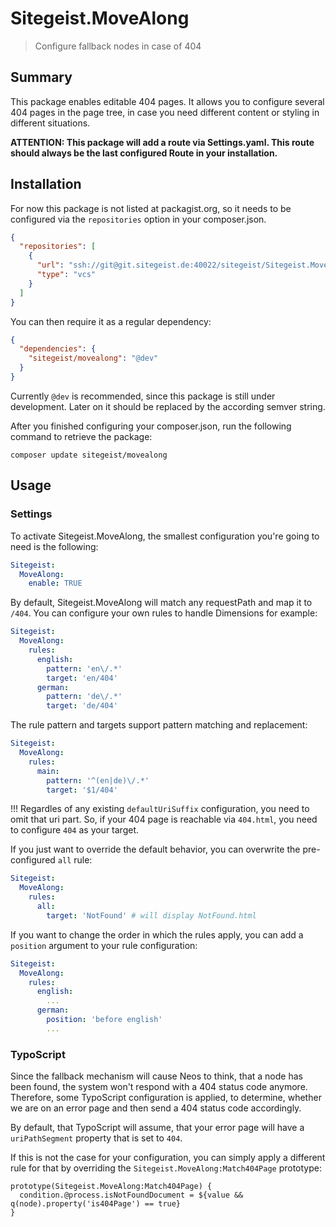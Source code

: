 # Sitegeist.MoveAlong

> Configure fallback nodes in case of 404

## Summary

This package enables editable 404 pages. It allows you to configure several 404 pages in the page tree, in case you need different content or styling in different situations. 

**ATTENTION: This package will add a route via Settings.yaml. This route should always be the last configured Route in your installation.** 

## Installation

For now this package is not listed at packagist.org, so it needs to be configured via the `repositories` option in your composer.json.

```json
{
  "repositories": [
    {
      "url": "ssh://git@git.sitegeist.de:40022/sitegeist/Sitegeist.MoveAlong.git",
      "type": "vcs"
    }
  ]
}
```

You can then require it as a regular dependency:

```json
{
  "dependencies": {
    "sitegeist/movealong": "@dev"
  }
}
```

Currently `@dev` is recommended, since this package is still under development. Later on it should be replaced by the according semver string.

After you finished configuring your composer.json, run the following command to retrieve the package:

```shell
composer update sitegeist/movealong
```

## Usage

### Settings

To activate Sitegeist.MoveAlong, the smallest configuration you're going to need is the following:

```yaml
Sitegeist:
  MoveAlong:
    enable: TRUE
```

By default, Sitegeist.MoveAlong will match any requestPath and map it to `/404`. You can configure your own rules to handle Dimensions for example:

```yaml
Sitegeist:
  MoveAlong:
    rules:
      english:
        pattern: 'en\/.*'
        target: 'en/404'
      german:
        pattern: 'de\/.*'
        target: 'de/404'
```

The rule pattern and targets support pattern matching and replacement:

```yaml
Sitegeist:
  MoveAlong:
    rules:
      main:
        pattern: '^(en|de)\/.*'
        target: '$1/404'
```

!!! Regardles of any existing `defaultUriSuffix` configuration, you need to omit that uri part. So, if your 404 page is reachable via `404.html`, you need to configure `404` as your target.

If you just want to override the default behavior, you can overwrite the pre-configured `all` rule:

```yaml
Sitegeist:
  MoveAlong:
    rules:
      all:
        target: 'NotFound' # will display NotFound.html
```

If you want to change the order in which the rules apply, you can add a `position` argument to your rule configuration:

```yaml
Sitegeist:
  MoveAlong:
    rules:
      english:
        ...
      german:
        position: 'before english'
        ...
```

### TypoScript

Since the fallback mechanism will cause Neos to think, that a node has been found, the system won't respond with a 404 status code anymore. Therefore, some TypoScript configuration is applied, to determine, whether we are on an error page and then send a 404 status code accordingly.

By default, that TypoScript will assume, that your error page will have a `uriPathSegment` property that is set to `404`.

If this is not the case for your configuration, you can simply apply a different rule for that by overriding the `Sitegeist.MoveAlong:Match404Page` prototype:

```typoscript2
prototype(Sitegeist.MoveAlong:Match404Page) {
  condition.@process.isNotFoundDocument = ${value && q(node).property('is404Page') == true}
}
```
